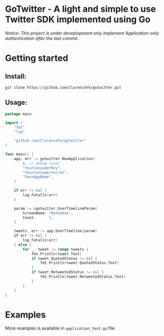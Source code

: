 # GoTwitter - A light and simple to use Twitter SDK implemented using Go

*Notice: This project is under deveplopment only implement Application-only authentication after the last commit.*

# Getting started

## Install:

```
git clone https://github.com/ClarenceYk/gotwitter.git
```

## Usage:

```go
package main

import (
	"fmt"
	"log"

	"github.com/ClarenceYk/gotwitter"
)

func main() {
	app, err := gotwitter.NewApplication(
		0, // debug level
		"YourConsumerKey",
		"YourConsumerSecret",
		"YourAppName",
	)

	if err != nil {
		log.Fatalln(err)
	}

	param := &gotwitter.UserTimelineParam{
		ScreenName: "MaYukkee",
		Count:      5,
	}

	tweets, err := app.UserTimeline(param)
	if err != nil {
		log.Fatalln(err)
	} else {
		for _, tweet := range tweets {
			fmt.Println(tweet.Text)
			if tweet.QuotedStatus != nil {
				fmt.Println(tweet.QuotedStatus.Text)
			}
			if tweet.RetweetedStatus != nil {
				fmt.Println(tweet.RetweetedStatus.Text)
			}
		}
	}
}
```

# Examples

More examples is available in `application_test.go` file.


